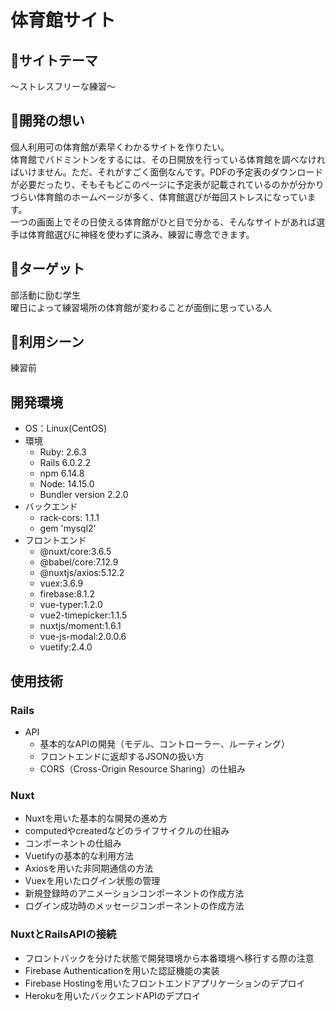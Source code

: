 # 体育館サイト

## 🎾サイトテーマ
〜ストレスフリーな練習〜<br>

## 🎾開発の想い
個人利用可の体育館が素早くわかるサイトを作りたい。<br>
体育館でバドミントンをするには、その日開放を行っている体育館を調べなければいけません。ただ、それがすごく面倒なんです。PDFの予定表のダウンロードが必要だったり、そもそもどこのページに予定表が記載されているのかが分かりづらい体育館のホームページが多く、体育館選びが毎回ストレスになっています。<br>
一つの画面上でその日使える体育館がひと目で分かる、そんなサイトがあれば選手は体育館選びに神経を使わずに済み、練習に専念できます。

## 🎾ターゲット
部活動に励む学生<br>
曜日によって練習場所の体育館が変わることが面倒に思っている人

## 🎾利用シーン
練習前<br>

## 開発環境

* OS：Linux(CentOS)
* 環境
  * Ruby: 2.6.3
  * Rails 6.0.2.2
  * npm 6.14.8
  * Node: 14.15.0
  * Bundler version 2.2.0
* バックエンド
  * rack-cors: 1.1.1
  * gem 'mysql2'
* フロントエンド
  * @nuxt/core:3.6.5
  * @babel/core:7.12.9
  * @nuxtjs/axios:5.12.2
  * vuex:3.6.9
  * firebase:8.1.2
  * vue-typer:1.2.0
  * vue2-timepicker:1.1.5
  * nuxtjs/moment:1.6.1
  * vue-js-modal:2.0.0.6
  * vuetify:2.4.0

## 使用技術
### Rails

* API
  * 基本的なAPIの開発（モデル、コントローラー、ルーティング）
  * フロントエンドに返却するJSONの扱い方
  * CORS（Cross-Origin Resource Sharing）の仕組み

### Nuxt

* Nuxtを用いた基本的な開発の進め方
* computedやcreatedなどのライフサイクルの仕組み
* コンポーネントの仕組み
* Vuetifyの基本的な利用方法
* Axiosを用いた非同期通信の方法
* Vuexを用いたログイン状態の管理
* 新規登録時のアニメーションコンポーネントの作成方法
* ログイン成功時のメッセージコンポーネントの作成方法


### NuxtとRailsAPIの接続
* フロントバックを分けた状態で開発環境から本番環境へ移行する際の注意
* Firebase Authenticationを用いた認証機能の実装
* Firebase Hostingを用いたフロントエンドアプリケーションのデプロイ
* Herokuを用いたバックエンドAPIのデプロイ